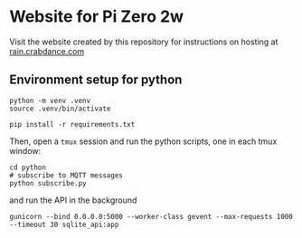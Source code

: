 # Website for Pi Zero 2w

Visit the website created by this repository for instructions on hosting at [rain.crabdance.com](https://rain.crabdance.com/pages/info.html)

## Environment setup for python

```
python -m venv .venv
source .venv/bin/activate
```

```
pip install -r requirements.txt
```

Then, open a `tmux` session and run the python scripts, one in each tmux window:

```
cd python
# subscribe to MQTT messages
python subscribe.py
```
and run the API in the background
```
gunicorn --bind 0.0.0.0:5000 --worker-class gevent --max-requests 1000 --timeout 30 sqlite_api:app
```
